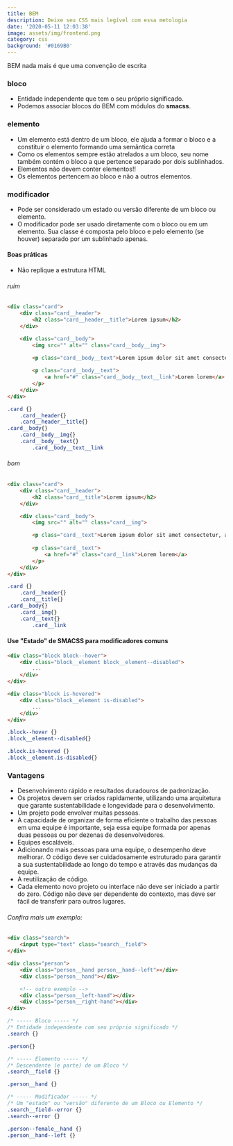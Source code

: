```yaml
---
title: BEM
description: Deixe seu CSS mais legível com essa metologia
date: '2020-05-11 12:03:38'
image: assets/img/frontend.png
category: css
background: '#0169B0'
---
```

BEM nada mais é que uma convenção de escrita

### bloco

* Entidade independente que tem o seu próprio significado.
* Podemos associar blocos do BEM com módulos do **smacss**.

### elemento

* Um elemento está dentro de um bloco, ele ajuda a formar o bloco e a constituir o elemento formando uma semântica correta
* Como os elementos sempre estão atrelados a um bloco, seu nome também contém o bloco a que pertence separado por dois sublinhados.
* Elementos não devem conter elementos!!
* Os elementos pertencem ao bloco e não a outros elementos.

### modificador

* Pode ser considerado um estado ou versão diferente de um bloco ou elemento.
* O modificador pode ser usado diretamente com o bloco ou em um elemento. Sua classe é composta pelo bloco e pelo elemento (se houver) separado por um sublinhado apenas.

#### Boas práticas

* Não replique a estrutura HTML

###### ruim

```html
<div class="card">
    <div class="card__header">
        <h2 class="card__header__title">Lorem ipsum</h2>
    </div>

    <div class="card__body">
        <img src="" alt="" class="card__body__img">

        <p class="card__body__text">Lorem ipsum dolor sit amet consectetur, adipisicing elit. Ea explicabo unde molestiae dignissimos doloribus? Qui impedit, maiores nostrum soluta aliquam harum dolorum maxime ratione alias rem sapiente ad doloribus? Quam.</p>
        
        <p class="card__body__text">
            <a href="#" class="card__body__text__link">Lorem lorem</a>
        </p>
    </div>
</div>
```

```css
.card {}
    .card__header{}
    .card__header__title{}
.card__body{}
    .card__body__img{}
    .card__body__text{}
        .card__body__text__link 
```

###### bom

```html
<div class="card">
    <div class="card__header">
        <h2 class="card__title">Lorem ipsum</h2>
    </div>

    <div class="card__body">
        <img src="" alt="" class="card__img">

        <p class="card__text">Lorem ipsum dolor sit amet consectetur, adipisicing elit. Ea explicabo unde molestiae dignissimos doloribus? Qui impedit, maiores nostrum soluta aliquam harum dolorum maxime ratione alias rem sapiente ad doloribus? Quam.</p>
        
        <p class="card__text">
            <a href="#" class="card__link">Lorem lorem</a>
        </p>
    </div>
</div>
```

```css
.card {}
    .card__header{}
    .card__title{}
.card__body{}
    .card__img{}
    .card__text{}
        .card__link 
```

#### Use "Estado" de SMACSS para modificadores comuns

```html
<div class="block block--hover">
    <div class="block__element block__element--disabled">
        ...
    </div>
</div>

<div class="block is-hovered">
    <div class="block__element is-disabled">
        ...
    </div>
</div>
```

```css
.block--hover {}
.block__element--disabled{}

.block.is-hovered {}
.block__element.is-disabled{}
```

### Vantagens

* Desenvolvimento rápido e resultados duradouros de padronização. 
* Os projetos devem ser criados rapidamente, utilizando uma arquitetura que garante sustentabilidade e longevidade para o desenvolvimento.
* Um projeto pode envolver muitas pessoas. 
* A capacidade de organizar de forma eficiente o trabalho das pessoas em uma equipe é importante, seja essa equipe formada por apenas duas pessoas ou por dezenas de desenvolvedores.
* Equipes escaláveis. 
* Adicionando mais pessoas para uma equipe, o desempenho deve melhorar. O código deve ser cuidadosamente estruturado para garantir a sua sustentabilidade ao longo do tempo e através das mudanças da equipe.
* A reutilização de código. 
* Cada elemento novo projeto ou interface não deve ser iniciado a partir do zero. Código não deve ser dependente do contexto, mas deve ser fácil de transferir para outros lugares.

###### Confira mais um exemplo:

```html
<div class="search">
    <input type="text" class="search__field">
</div>

<div class="person">
    <div class="person__hand person__hand--left"></div>
    <div class="person__hand"></div>

    <!-- outro exemplo -->
    <div class="person__left-hand"></div>
    <div class="person__right-hand"></div>
</div>
```

```css
/* ----- Bloco ----- */
/* Entidade independente com seu próprio significado */
.search {}

.person{}

/* ----- Elemento ----- */
/* Descendente (e parte) de um Bloco */
.search__field {}

.person__hand {}

/* ----- Modificador ----- */
/* Um "estado" ou "versão" diferente de um Bloco ou Elemento */
.search__field--error {}
.search--error {}

.person--female__hand {}
.person__hand--left {}
```
